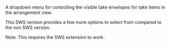 A dropdown menu for controlling the visible take envelopes for take items in the arrangement view.

This SWS version provides a few more options to select from compared to the non SWS version.

Note: This requires the SWS extension to work.